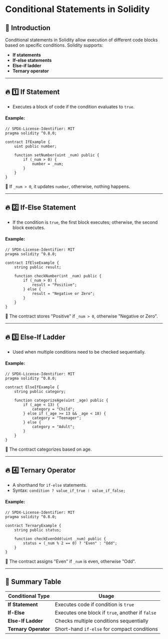 # Conditional Statements in Solidity

## 📌 Introduction
Conditional statements in Solidity allow execution of different code blocks based on specific conditions. Solidity supports:
- **If statements**
- **If-else statements**
- **Else-if ladder**
- **Ternary operator**

---

## 🔥 1️⃣ **If Statement**
- Executes a block of code if the condition evaluates to `true`.

#### Example:
```solidity
// SPDX-License-Identifier: MIT
pragma solidity ^0.8.0;

contract IfExample {
    uint public number;

    function setNumber(uint _num) public {
        if (_num > 0) {
            number = _num;
        }
    }
}
```
🔹 If `_num > 0`, it updates `number`, otherwise, nothing happens.

---

## 🔥 2️⃣ **If-Else Statement**
- If the condition is `true`, the first block executes; otherwise, the second block executes.

#### Example:
```solidity
// SPDX-License-Identifier: MIT
pragma solidity ^0.8.0;

contract IfElseExample {
    string public result;

    function checkNumber(int _num) public {
        if (_num > 0) {
            result = "Positive";
        } else {
            result = "Negative or Zero";
        }
    }
}
```
🔹 The contract stores "Positive" if `_num > 0`, otherwise "Negative or Zero".

---

## 🔥 3️⃣ **Else-If Ladder**
- Used when multiple conditions need to be checked sequentially.

#### Example:
```solidity
// SPDX-License-Identifier: MIT
pragma solidity ^0.8.0;

contract ElseIfExample {
    string public category;

    function categorizeAge(uint _age) public {
        if (_age < 13) {
            category = "Child";
        } else if (_age >= 13 && _age < 18) {
            category = "Teenager";
        } else {
            category = "Adult";
        }
    }
}
```
🔹 The contract categorizes based on age.

---

## 🔥 4️⃣ **Ternary Operator**
- A shorthand for `if-else` statements.
- Syntax: `condition ? value_if_true : value_if_false;`

#### Example:
```solidity
// SPDX-License-Identifier: MIT
pragma solidity ^0.8.0;

contract TernaryExample {
    string public status;

    function checkEvenOdd(uint _num) public {
        status = (_num % 2 == 0) ? "Even" : "Odd";
    }
}
```
🔹 The contract assigns "Even" if `_num` is even, otherwise "Odd".

---

## 🎯 Summary Table
| Conditional Type | Usage |
|-----------------|--------|
| **If Statement** | Executes code if condition is `true` |
| **If-Else** | Executes one block if `true`, another if `false` |
| **Else-If Ladder** | Checks multiple conditions sequentially |
| **Ternary Operator** | Short-hand `if-else` for compact conditions |
